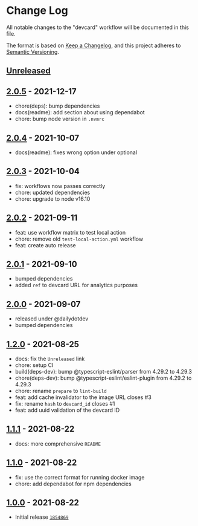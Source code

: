 # Change Log

All notable changes to the "devcard" workflow will be documented in this file.

The format is based on [Keep a Changelog](https://keepachangelog.com/en/1.0.0/),
and this project adheres to [Semantic Versioning](https://semver.org/spec/v2.0.0.html).

## [Unreleased]

## [2.0.5] - 2021-12-17

- chore(deps): bump dependencies
- docs(readme): add section about using dependabot
- chore: bump node version in `.nvmrc`

## [2.0.4] - 2021-10-07

- docs(readme): fixes wrong option under optional

## [2.0.3] - 2021-10-04

- fix: workflows now passes correctly
- chore: updated dependencies
- chore: upgrade to node v16.10

## [2.0.2] - 2021-09-11

- feat: use workflow matrix to test local action
- chore: remove old `test-local-action.yml` workflow
- feat: create auto release

## [2.0.1] - 2021-09-10

- bumped dependencies
- added `ref` to devcard URL for analytics purposes

## [2.0.0] - 2021-09-07

- released under @dailydotdev
- bumped dependencies

## [1.2.0] - 2021-08-25

- docs: fix the `Unreleased` link
- chore: setup CI
- build(deps-dev): bump @typescript-eslint/parser from 4.29.2 to 4.29.3
- chore(deps-dev): bump @typescript-eslint/eslint-plugin from 4.29.2 to 4.29.3
- chore: rename `prepare` to `lint-build`
- feat: add cache invalidator to the image URL closes #3
- fix: rename `hash` to `devcard_id` closes #1
- feat: add uuid validation of the devcard ID

## [1.1.1] - 2021-08-22

- docs: more comprehensive `README`

## [1.1.0] - 2021-08-22

- fix: use the correct format for running docker image
- chore: add dependabot for npm dependencies

## [1.0.0] - 2021-08-22

- Initial release [`1854869`](https://github.com/dailydotdev/action-devcard/commit/1854869)

[Unreleased]: https://github.com/dailydotdev/action-devcard/compare/2.0.5...HEAD
[2.0.5]: https://github.com/dailydotdev/action-devcard/compare/2.0.4...2.0.5
[2.0.4]: https://github.com/dailydotdev/action-devcard/compare/2.0.3...2.0.4
[2.0.3]: https://github.com/dailydotdev/action-devcard/compare/2.0.2...2.0.3
[2.0.2]: https://github.com/dailydotdev/action-devcard/compare/2.0.1...2.0.2
[2.0.1]: https://github.com/dailydotdev/action-devcard/compare/2.0.0...2.0.1
[2.0.0]: https://github.com/dailydotdev/action-devcard/releases/tag/2.0.0
[1.2.0]: https://github.com/ombratteng/action-devcard/compare/1.1.1...1.2.0
[1.1.1]: https://github.com/ombratteng/action-devcard/compare/1.1.0...1.1.1
[1.1.0]: https://github.com/ombratteng/action-devcard/compare/1.0.0...1.1.0
[1.0.0]: https://github.com/ombratteng/action-devcard/releases/tag/1.0.0
